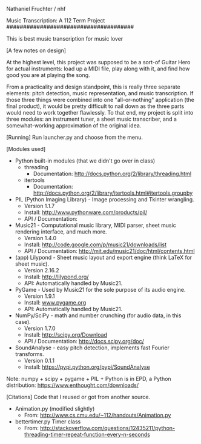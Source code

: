 Nathaniel Fruchter / nhf 

Music Transcription: A 112 Term Project
######################################

This is best music transcription for music lover

[A few notes on design]

At the highest level, this project was supposed to be a sort-of Guitar Hero for actual instruments:
load up a MIDI file, play along with it, and find how good you are at playing the song.

From a practicality and design standpoint, this is really three separate elements: pitch detection,
music representation, and music transcription. If those three things were combined into one "all-or-nothing"
application (the final product), it would be pretty difficult to nail down as the three parts would need 
to work together flawlessly.  To that end, my project is split into three modules: an instrument tuner,
a sheet music transcriber, and a somewhat-working approximation of the original idea.

[Running]
Run launcher.py and choose from the menu.

[Modules used]
* Python built-in modules (that we didn't go over in class)
	* threading
		* Documentation: http://docs.python.org/2/library/threading.html
	* itertools
		* Documentation: http://docs.python.org/2/library/itertools.html#itertools.groupby
* PIL (Python Imaging Library) - Image processing and Tkinter wrangling.
	* Version 1.1.7
	* Install: http://www.pythonware.com/products/pil/
	* API / Documentation:
* Music21 - Computational music library, MIDI parser, sheet music rendering interface, and much more.
	* Version 1.4.0
	* Install: http://code.google.com/p/music21/downloads/list
	* API / Documentation: http://mit.edu/music21/doc/html/contents.html
* (app) Lilypond - Sheet music layout and export engine (think LaTeX for sheet music).
	* Version 2.16.2
	* Install: http://lilypond.org/
	* API: Automatically handled by Music21.
* PyGame - Used by Music21 for the sole purpose of its audio engine.
	* Version 1.9.1
	* Install: www.pygame.org
	* API: Automatically handled by Music21.
* NumPy/SciPy - math and number crunching (for audio data, in this case).
	* Version 1.7.0
	* Install: http://scipy.org/Download
	* API / Documentation: http://docs.scipy.org/doc/
* SoundAnalyse - easy pitch detection, implements fast Fourier transforms.
	* Version 0.1.1
	* Install: https://pypi.python.org/pypi/SoundAnalyse
	
Note: numpy + scipy + pygame + PIL + Python is in EPD, a Python distribution: https://www.enthought.com/downloads/	
	
[Citations]	
Code that I reused or got from another source.

* Animation.py (modified slightly)
	* From: http://www.cs.cmu.edu/~112/handouts/Animation.py
* bettertimer.py Timer class 
	* From: http://stackoverflow.com/questions/12435211/python-threading-timer-repeat-function-every-n-seconds
	
	



